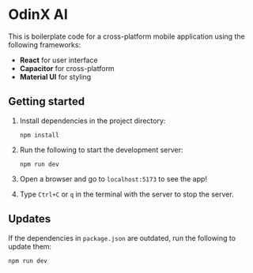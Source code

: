 # OdinX AI

This is boilerplate code for a cross-platform mobile application using the following frameworks:
- **React** for user interface
- **Capacitor** for cross-platform
- **Material UI** for styling

## Getting started

1. Install dependencies in the project directory:

    ```
    npm install
    ```

2. Run the following to start the development server:

    ```
    npm run dev
    ```

3. Open a browser and go to `localhost:5173` to see the app!

4. Type `Ctrl+C` or `q` in the terminal with the server to stop the server.

## Updates

If the dependencies in `package.json` are outdated, run the following to update them:

```
npm run dev
```